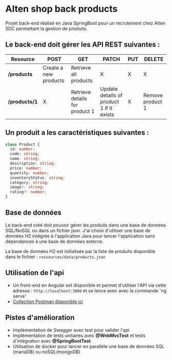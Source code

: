 # Alten shop back products

Projet back-end réalisé en Java SpringBoot pour un recrutement chez Alten SDC permettant la gestion de produits.

## Le back-end doit gérer les API REST suivantes :

| Resource              | POST                  | GET                            | PATCH                                    | PUT | DELETE           |
| --------------------- | --------------------- | ------------------------------ | ---------------------------------------- | --- | ---------------- |
| **/products**   | Create a new products | Retrieve all products          | X                                        | X   | X                |
| **/products/1** | X                     | Retrieve details for product 1 | Update details of product 1 if it exists | X   | Remove product 1 |

## Un produit a les caractéristiques suivantes :

```typescript
class Product {
  id: number;
  code: string;
  name: string;
  description: string;
  price: number;
  quantity: number;
  inventoryStatus: string;
  category: string;
  image?: string;
  rating?: number;
}
```

## Base de données

Le back-end créé doit pouvoir gérer les produits dans une base de données SQL/NoSQL ou dans un fichier json. J'ai choisi d'utiliser une base de données H2 intégrée à l'application Java pour lancer l'application sans dépendances à une base de données externe.

La base de données H2 est initialisée par la liste de produits disponible dans le fichier : `ressources/data/products.json`

## Utilisation de l'api

* Un front-end en Angular est disponible et permet d'utiliser l'API via cette adresse : `http://localhost:3000` et se lance avec avec la commande 'ng serve'
* [Collection Postman disponible ici](https://www.postman.com/maintenance-astronomer-76447758/workspace/nale974-public/collection/18100675-dff013ee-04f3-4a04-97ab-e09d620b53df?action=share&creator=18100675)

## Pistes d'amélioration

* Implémentation de Swagger avec test pour valider l'api
* Implémentation de tests unitaires avec **@WebMvcTest** et tests d'intégration avec **@SpringBootTest**
* Utilisation de docker pour lancer en parallèle une base de données SQL (mariaDB) ou noSQL(mongoDB)
